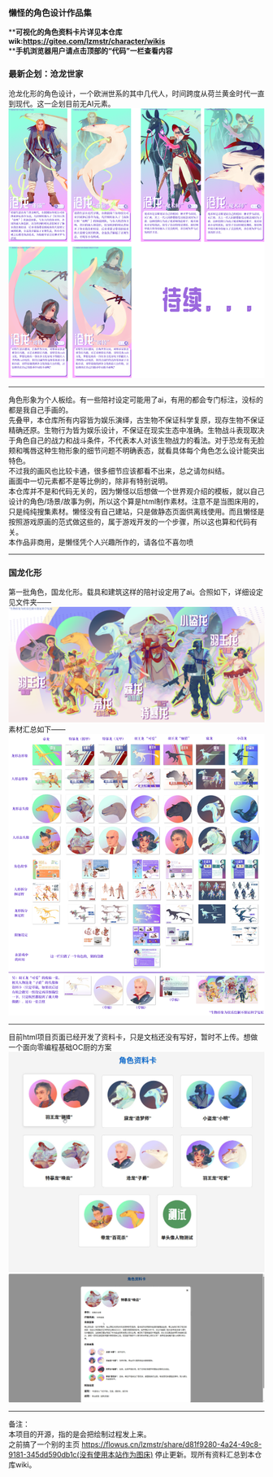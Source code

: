 ### 懒怪的角色设计作品集

 ****可视化的角色资料卡片详见本仓库wik:https://gitee.com/lzmstr/character/wikis**   
 ****手机浏览器用户请点击顶部的“代码”一栏查看内容**   
### 最新企划：沧龙世家
沧龙化形的角色设计，一个欧洲世系的其中几代人，时间跨度从荷兰黄金时代一直到现代。这一企划目前无AI元素。     
![输入图片说明](UI%E3%80%81%E5%89%A7%E6%83%85%E3%80%81%E4%B8%96%E7%95%8C%E8%A7%82%E3%80%81%E6%80%BB%E8%A7%88%E7%AD%89/%E7%AC%AC%E4%BA%8C%E6%89%B9%EF%BC%9A%E6%B2%A7%E9%BE%99%E4%B8%96%E5%AE%B6.png)
*************  
角色形象为个人板绘。有一些陪衬设定可能用了ai，有用的都会专门标注，没标的都是我自己手画的。   
先叠甲，本仓库所有内容皆为娱乐演绎，古生物不保证科学复原，现存生物不保证精确还原。生物行为皆为娱乐设计，不保证在现实生态中准确。生物战斗表现取决于角色自己的战力和战斗条件，不代表本人对该生物战力的看法。对于恐龙有无脸颊和嘴唇这种生物形象的细节问题不明确表态，就看具体每个角色怎么设计能突出特色。  
不过我的画风也比较卡通，很多细节应该都看不出来，总之请勿纠结。   
画面中一切元素都不是等比例的，除非有特别说明。   
本仓库并不是和代码无关的，因为懒怪以后想做一个世界观介绍的模板，就以自己设计的角色/场景/故事为例，所以这个算是html制作素材。注意不是当图床用的，只是纯纯搜集素材。懒怪没有自己建站，只是做静态页面供离线使用。而且懒怪是按照游戏原画的范式做这些的，属于游戏开发的一个步骤，所以这也算和代码有关。  
本作品非商用，是懒怪凭个人兴趣所作的，请各位不喜勿喷
*************  
### 国龙化形  
第一批角色，国龙化形。载具和建筑这样的陪衬设定用了ai。合照如下，详细设定见文件夹——  
![输入图片说明](UI%E3%80%81%E5%89%A7%E6%83%85%E3%80%81%E4%B8%96%E7%95%8C%E8%A7%82%E3%80%81%E6%80%BB%E8%A7%88%E7%AD%89/%E7%AC%AC%E4%B8%80%E6%89%B9%E8%A7%92%E8%89%B2%E5%90%88%E7%85%A7.png)
素材汇总如下——  
![输入图片说明](UI%E3%80%81%E5%89%A7%E6%83%85%E3%80%81%E4%B8%96%E7%95%8C%E8%A7%82%E3%80%81%E6%80%BB%E8%A7%88%E7%AD%89/%E7%AC%AC%E4%B8%80%E6%89%B9%EF%BC%9A%E5%9B%BD%E9%BE%99%E5%8C%96%E5%BD%A2.png)
*************  
目前html项目页面已经开发了资料卡，只是文档还没有写好，暂时不上传。想做一个面向零编程基础OC厨的方案  
![输入图片说明](UI%E3%80%81%E5%89%A7%E6%83%85%E3%80%81%E4%B8%96%E7%95%8C%E8%A7%82%E3%80%81%E6%80%BB%E8%A7%88%E7%AD%89/%E8%B5%84%E6%96%99%E5%8D%A11.jpg)
![输入图片说明](UI%E3%80%81%E5%89%A7%E6%83%85%E3%80%81%E4%B8%96%E7%95%8C%E8%A7%82%E3%80%81%E6%80%BB%E8%A7%88%E7%AD%89/%E8%B5%84%E6%96%99%E5%8D%A12.jpg)
*************  
备注：  
本项目的开源，指的是会把绘制过程发上来。  
之前搞了一个别的主页 https://flowus.cn/lzmstr/share/d81f9280-4a24-49c8-9181-345dd590db1c(没有使用本站作为图床)  停止更新。现所有资料汇总到本仓库wiki。


